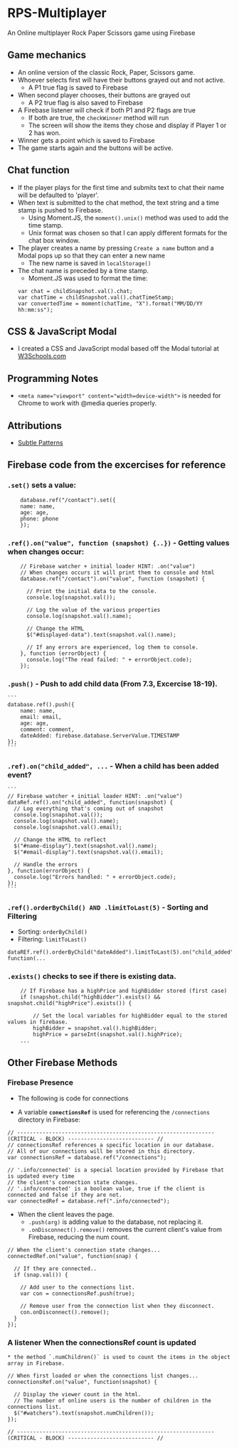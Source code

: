 # RPS-Multiplayer
 An Online multiplayer Rock Paper Scissors game using Firebase

## Game mechanics
* An online version of the classic Rock, Paper, Scissors game.
* Whoever selects first will have their buttons grayed out and not active.
  * A P1 true flag is saved to Firebase
* When second player chooses, their buttons are grayed out 
  * A P2 true flag is also saved to Firebase
* A Firebase listener will check if both P1 and P2 flags are true
  * If both are true, the `checkWinner` method will run
  * The screen will show the items they chose and display if Player 1 or 2 has won.
* Winner gets a point which is saved to Firebase
* The game starts again and the buttons will be active.

## Chat function
* If the player plays for the first time and submits text to chat their name will be defaulted to 'player'.
* When text is submitted to the chat method, the text string and a time stamp is pushed to Firebase.
  * Using Moment.JS, the `moment().unix()` method was used to add the time stamp.
  * Unix format was chosen so that I can apply different formats for the chat box window.
* The player creates a name by pressing `Create a name` button and a Modal pops up so that they can enter a new name
  * The new name is saved in `localStorage()`
* The chat name is preceded by a time stamp.
  * Moment.JS was used to format the time:
  ```
  var chat = childSnapshot.val().chat;
  var chatTime = childSnapshot.val().chatTimeStamp;
  var convertedTime = moment(chatTime, "X").format("MM/DD/YY hh:mm:ss");
  ```

## CSS & JavaScript Modal
* I created a CSS and JavaScript modal based off the Modal tutorial at [W3Schools.com](https://www.w3schools.com/howto/howto_css_modals.asp)

## Programming Notes
* `<meta name="viewport" content="width=device-width">` is needed for Chrome to work with @media queries properly.

## Attributions
* [Subtle Patterns](https://www.toptal.com/designers/subtlepatterns/)

## Firebase code from the excercises for reference
### `.set()` sets a value:
```
    database.ref("/contact").set({
    name: name,
    age: age,
    phone: phone
    });
```

### `.ref().on("value", function (snapshot) {..})` - Getting values when changes occur:
```
    // Firebase watcher + initial loader HINT: .on("value")
    // When changes occurs it will print them to console and html
    database.ref("/contact").on("value", function (snapshot) {

      // Print the initial data to the console.
      console.log(snapshot.val());

      // Log the value of the various properties
      console.log(snapshot.val().name);

      // Change the HTML
      $("#displayed-data").text(snapshot.val().name);

      // If any errors are experienced, log them to console.
    }, function (errorObject) {
      console.log("The read failed: " + errorObject.code);
    });
```

### `.push()` - Push to add child data (From 7.3, Excercise 18-19). 
    ```
    database.ref().push({
        name: name,
        email: email,
        age: age,
        comment: comment,
        dateAdded: firebase.database.ServerValue.TIMESTAMP
    });
    ```

### `.ref).on("child_added", ...` - When a child has been added event?
    ```
    // Firebase watcher + initial loader HINT: .on("value")
    dataRef.ref().on("child_added", function(snapshot) {
      // Log everything that's coming out of snapshot
      console.log(snapshot.val());
      console.log(snapshot.val().name);
      console.log(snapshot.val().email);

      // Change the HTML to reflect
      $("#name-display").text(snapshot.val().name);
      $("#email-display").text(snapshot.val().email);

      // Handle the errors
    }, function(errorObject) {
      console.log("Errors handled: " + errorObject.code);
    });
    ```
    
### `.ref().orderByChild() AND .limitToLast(5)` - Sorting and Filtering
* Sorting: `orderByChild()`
* Filtering: `limitToLast()`
```
dataREf.ref().orderByChild("dateAdded").limitToLast(5).on("child_added", function(...
```

### `.exists()` checks to see if there is existing data.
```
    // If Firebase has a highPrice and highBidder stored (first case)
    if (snapshot.child("highBidder").exists() && snapshot.child("highPrice").exists()) {

        // Set the local variables for highBidder equal to the stored values in firebase.
        highBidder = snapshot.val().highBidder;
        highPrice = parseInt(snapshot.val().highPrice);
    ...
```

## Other Firebase Methods
### Firebase Presence
* The following is code for connections

* A variable **`conectionsRef`** is used for referencing the `/connections` directory in Firebase:
```
// -------------------------------------------------------------- (CRITICAL - BLOCK) --------------------------- //
// connectionsRef references a specific location in our database.
// All of our connections will be stored in this directory.
var connectionsRef = database.ref("/connections");

// '.info/connected' is a special location provided by Firebase that is updated every time
// the client's connection state changes.
// '.info/connected' is a boolean value, true if the client is connected and false if they are not.
var connectedRef = database.ref(".info/connected");
```

* When the client leaves the page.
    * `.push(arg)` is adding value to the database, not replacing it.
    * `.onDisconnect().remove()` removes the current client's value from Firebase, reducing the num count.
```
// When the client's connection state changes...
connectedRef.on("value", function(snap) {

  // If they are connected..
  if (snap.val()) {

    // Add user to the connections list.
    var con = connectionsRef.push(true);

    // Remove user from the connection list when they disconnect.
    con.onDisconnect().remove();
  }
});
```

### A listener When the connectionsRef count is updated
    * the method `.numChildren()` is used to count the items in the object array in Firebase.
```
// When first loaded or when the connections list changes...
connectionsRef.on("value", function(snapshot) {

  // Display the viewer count in the html.
  // The number of online users is the number of children in the connections list.
  $("#watchers").text(snapshot.numChildren());
});

// -------------------------------------------------------------- (CRITICAL - BLOCK) --------------------------- //
```




